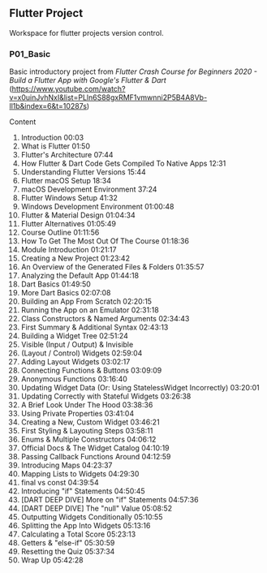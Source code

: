## Flutter Project 

Workspace for flutter projects version control.

### P01_Basic

Basic introductory project from *Flutter Crash Course for Beginners 2020 - Build a Flutter App with Google's Flutter & Dart* (https://www.youtube.com/watch?v=x0uinJvhNxI&list=PLln6S88gxRMF1vmwnni2P5B4A8Vb-ll1b&index=6&t=10287s)

Content
<ol>
<li>Introduction 00:03</li>
<li>What is Flutter 01:50</li>
<li>Flutter's Architecture 07:44</li>
<li>How Flutter & Dart Code Gets Compiled To Native Apps 12:31</li>
<li>Understanding Flutter Versions 15:44</li>
<li>Flutter macOS Setup 18:34</li>
<li>macOS Development Environment 37:24</li>
<li>Flutter Windows Setup 41:32</li>
<li>Windows Development Environment 01:00:48</li>
<li>Flutter & Material Design 01:04:34</li>
<li>Flutter Alternatives 01:05:49</li>
<li>Course Outline 01:11:56</li>
<li>How To Get The Most Out Of The Course 01:18:36</li>
<li>Module Introduction 01:21:17</li>
<li>Creating a New Project 01:23:42</li>
<li>An Overview of the Generated Files & Folders 01:35:57</li>
<li>Analyzing the Default App 01:44:18</li>
<li>Dart Basics 01:49:50</li>
<li>More Dart Basics 02:07:08</li>
<li>Building an App From Scratch 02:20:15</li>
<li>Running the App on an Emulator 02:31:18</li>
<li>Class Constructors & Named Arguments 02:34:43</li>
<li>First Summary & Additional Syntax 02:43:13</li>
<li>Building a Widget Tree 02:51:24</li>
<li>Visible (Input / Output) & Invisible</li>
<li>(Layout / Control) Widgets 02:59:04</li>
<li>Adding Layout Widgets 03:02:17</li>
<li>Connecting Functions & Buttons 03:09:09</li>
<li>Anonymous Functions 03:16:40</li>
<li>Updating Widget Data (Or: Using StatelessWidget Incorrectly) 03:20:01</li>
<li>Updating Correctly with Stateful Widgets 03:26:38</li>
<li>A Brief Look Under The Hood 03:38:36</li>
<li>Using Private Properties 03:41:04</li>
<li>Creating a New, Custom Widget 03:46:21</li>
<li>First Styling & Layouting Steps 03:58:11</li>
<li>Enums & Multiple Constructors 04:06:12</li>
<li>Official Docs & The Widget Catalog 04:10:19</li>
<li>Passing Callback Functions Around 04:12:59</li>
<li>Introducing Maps 04:23:37</li>
<li>Mapping Lists to Widgets 04:29:30</li>
<li>final vs const 04:39:54</li>
<li>Introducing "if" Statements 04:50:45</li>
<li>[DART DEEP DIVE] More on "if" Statements 04:57:36</li>
<li>[DART DEEP DIVE] The "null" Value 05:08:52</li>
<li>Outputting Widgets Conditionally 05:10:55</li>
<li>Splitting the App Into Widgets 05:13:16</li>
<li>Calculating a Total Score 05:23:13</li>
<li>Getters & "else-if" 05:30:59</li>
<li>Resetting the Quiz 05:37:34</li>
<li>Wrap Up 05:42:28</li>
</ol>

